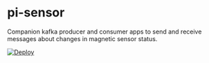 # pi-sensor

Companion kafka producer and consumer apps to send and receive messages about changes in magnetic sensor status.

[![Deploy](https://www.herokucdn.com/deploy/button.svg)](https://heroku.com/deploy)
